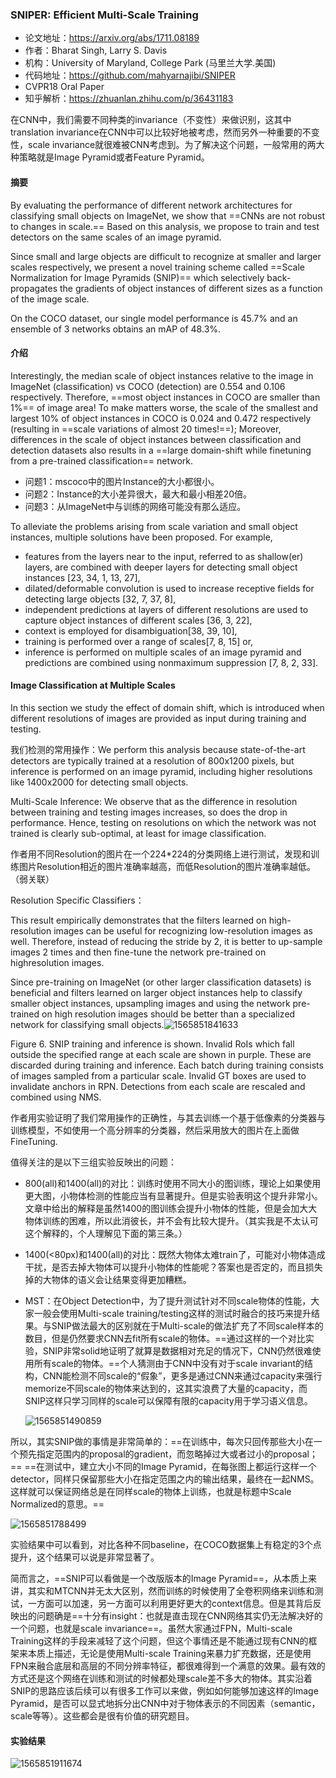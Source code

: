 ### SNIPER: Efficient Multi-Scale Training

- 论文地址：https://arxiv.org/abs/1711.08189
- 作者：Bharat Singh, Larry S. Davis
- 机构：University of Maryland, College Park (马里兰大学.美国)
- 代码地址：https://github.com/mahyarnajibi/SNIPER
- CVPR18 Oral Paper
- 知乎解析：https://zhuanlan.zhihu.com/p/36431183

在CNN中，我们需要不同种类的invariance（不变性）来做识别，这其中translation invariance在CNN中可以比较好地被考虑，然而另外一种重要的不变性，scale invariance就很难被CNN考虑到。为了解决这个问题，一般常用的两大种策略就是Image Pyramid或者Feature Pyramid。

#### 摘要
By evaluating the performance of different network architectures for classifying small objects on ImageNet, we show that ==CNNs are not robust to changes in scale.== Based on this analysis, we propose to train and test detectors on the same scales of an image pyramid.

Since small and large objects are difficult to recognize at smaller and larger scales respectively, we present a novel training scheme called ==Scale Normalization for Image Pyramids (SNIP)== which selectively back-propagates the gradients of object instances of different sizes as a function of the image scale.

On the COCO dataset, our single model performance is 45.7% and an ensemble of 3 networks obtains an mAP of 48.3%.



#### 介绍
Interestingly, the median scale of object instances relative to the image in ImageNet (classification) vs COCO (detection) are 0.554 and 0.106 respectively. Therefore, ==most object instances in COCO are smaller than 1%== of image area! To make matters worse, the scale of the smallest and largest 10% of object instances in COCO is 0.024 and 0.472 respectively (resulting in ==scale variations of almost 20 times!==); Moreover, differences in the scale of object instances between classification and detection datasets also results in a ==large domain-shift while finetuning from a pre-trained classification== network.

- 问题1：mscoco中的图片Instance的大小都很小。
- 问题2：Instance的大小差异很大，最大和最小相差20倍。
- 问题3：从ImageNet中与训练的网络可能没有那么适应。

To alleviate the problems arising from scale variation and small object instances, multiple solutions have been proposed. For example,

- features from the layers near to the input, referred to as shallow(er) layers, are combined with deeper layers for detecting small object instances [23, 34, 1, 13, 27],
- dilated/deformable convolution is used to increase receptive fields for detecting large objects [32, 7, 37, 8],
- independent predictions at layers of different resolutions are used to capture object instances of different scales [36, 3, 22],
- context is employed for disambiguation[38, 39, 10],
- training is performed over a range of scales[7, 8, 15] or,
- inference is performed on multiple scales of an image pyramid and predictions are combined using nonmaximum suppression [7, 8, 2, 33].

#### Image Classification at Multiple Scales

In this section we study the effect of domain shift, which is introduced when different resolutions of images are provided as input during training and testing.

我们检测的常用操作：We perform this analysis because state-of-the-art detectors are typically trained at a resolution of 800x1200 pixels, but inference is performed on an image pyramid, including higher resolutions like 1400x2000 for detecting small objects.

Multi-Scale Inference:
We observe that as the difference in resolution between training and testing images increases, so does the drop in performance. Hence, testing on resolutions on which the network was not trained is clearly sub-optimal, at least for image classification.

作者用不同Resolution的图片在一个224*224的分类网络上进行测试，发现和训练图片Resolution相近的图片准确率越高，而低Resolution的图片准确率越低。 （弱关联）

Resolution Specific Classifiers：

This result empirically demonstrates that the filters learned on high-resolution images can be useful for recognizing low-resolution images as well. Therefore, instead of reducing the stride by 2, it is better to up-sample images 2 times and then fine-tune the network pre-trained on highresolution images.

Since pre-training on ImageNet (or other larger classification datasets) is beneficial and filters learned on larger object instances help to classify smaller object instances, upsampling images and using the network pre-trained on high resolution images should be better than a specialized network for classifying small objects.![1565851841633](C:\Users\j00496872\Desktop\Notes\raw_images\1565851841633.png)

Figure 6. SNIP training and inference is shown. Invalid RoIs which fall outside the specified range at each scale are shown in purple. These are discarded during training and inference. Each batch during training consists of images sampled from a particular scale. Invalid GT boxes are used to invalidate anchors in RPN. Detections from each scale are rescaled and combined using NMS.

作者用实验证明了我们常用操作的正确性，与其去训练一个基于低像素的分类器与训练模型，不如使用一个高分辨率的分类器，然后采用放大的图片在上面做FineTuning.

值得关注的是以下三组实验反映出的问题：

- 800(all)和1400(all)的对比：训练时使用不同大小的图训练，理论上如果使用更大图，小物体检测的性能应当有显著提升。但是实验表明这个提升非常小。文章中给出的解释是虽然1400的图训练会提升小物体的性能，但是会加大大物体训练的困难，所以此消彼长，并不会有比较大提升。（其实我是不太认可这个解释的，个人理解见下面的第三条。）

- 1400(<80px)和1400(all)的对比：既然大物体太难train了，可能对小物体造成干扰，是否去掉大物体可以提升小物体的性能呢？答案也是否定的，而且损失掉的大物体的语义会让结果变得更加糟糕。

- MST：在Object Detection中，为了提升测试针对不同scale物体的性能，大家一般会使用Multi-scale training/testing这样的测试时融合的技巧来提升结果。与SNIP做法最大的区别就在于Multi-scale的做法扩充了不同scale样本的数目，但是仍然要求CNN去fit所有scale的物体。==通过这样的一个对比实验，SNIP非常solid地证明了就算是数据相对充足的情况下，CNN仍然很难使用所有scale的物体。==个人猜测由于CNN中没有对于scale invariant的结构，CNN能检测不同scale的“假象”，更多是通过CNN来通过capacity来强行memorize不同scale的物体来达到的，这其实浪费了大量的capacity，而SNIP这样只学习同样的scale可以保障有限的capacity用于学习语义信息。

  ![1565851490859](C:\Users\j00496872\Desktop\Notes\raw_images\1565851490859.png)

所以，其实SNIP做的事情是非常简单的：==在训练中，每次只回传那些大小在一个预先指定范围内的proposal的gradient，而忽略掉过大或者过小的proposal；== ==在测试中，建立大小不同的Image Pyramid，在每张图上都运行这样一个detector，同样只保留那些大小在指定范围之内的输出结果，最终在一起NMS。这样就可以保证网络总是在同样scale的物体上训练，也就是标题中Scale Normalized的意思。==

![1565851788499](C:\Users\j00496872\Desktop\Notes\raw_images\1565851788499.png)

实验结果中可以看到，对比各种不同baseline，在COCO数据集上有稳定的3个点提升，这个结果可以说是非常显著了。

简而言之，==SNIP可以看做是一个改版版本的Image Pyramid==，从本质上来讲，其实和MTCNN并无太大区别，然而训练的时候使用了全卷积网络来训练和测试，一方面可以加速，另一方面可以利用更好更大的context信息。但是其背后反映出的问题确是==十分有insight：也就是直击现在CNN网络其实仍无法解决好的一个问题，也就是scale invariance==。虽然大家通过FPN，Multi-scale Training这样的手段来减轻了这个问题，但这个事情还是不能通过现有CNN的框架来本质上描述，无论是使用Multi-scale Training来暴力扩充数据，还是使用FPN来融合底层和高层的不同分辨率特征，都很难得到一个满意的效果。最有效的方式还是这个网络在训练和测试的时候都处理scale差不多大的物体。其实沿着SNIP的思路应该后续可以有很多工作可以来做，例如如何能够加速这样的Image Pyramid，是否可以显式地拆分出CNN中对于物体表示的不同因素（semantic，scale等等）。这些都会是很有价值的研究题目。



#### 实验结果

![1565851911674](C:\Users\j00496872\Desktop\Notes\raw_images\1565851911674.png)